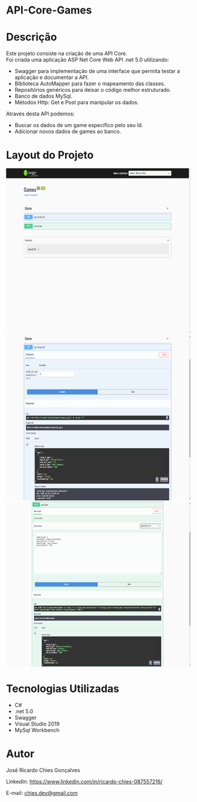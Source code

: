 # API-Core-Games

# Descrição
Este projeto consiste na criação de uma API Core.<br>
Foi criada uma aplicação ASP Net Core Web API .net 5.0 utilizando:
<ul>
  <li>Swagger para implementação de uma interface que permita testar a aplicação e documentar a API.</li>
  <li>Biblioteca AutoMapper para fazer o mapeamento das classes.</li>
  <li>Repositórios genéricos para deixar o código melhor estruturado.</li>
  <li>Banco de dados MySql.</li>
  <li>Métodos Http: Get e Post para manipular os dados.</li>
</ul>
  
Através desta API podemos:

<ul>
  <li>Buscar os dados de um game específico pelo seu Id.</li>
  <li>Adicionar novos dados de games ao banco.</li>
</ul>

# Layout do Projeto

<p align="center">
  <img width="900" height="450" src="Games/src/assets/to_readme/Interface.png">
  <img width="900" height="450" src="Games/src/assets/to_readme/Get.png">
  <img width="900" height="450" src="Games/src/assets/to_readme/Post.png">
</p>

# Tecnologias Utilizadas

<ul>
  <li>C#</li>
  <li>.net 5.0</li>
  <li>Swagger</li>
  <li>Visual Studio 2019</li>
  <li>MySql Workbench</li>
  </ul>

# Autor
José Ricardo Chies Gonçalves

LinkedIn:
https://www.linkedin.com/in/ricardo-chies-087557216/

E-mail:
chies.dev@gmail.com
